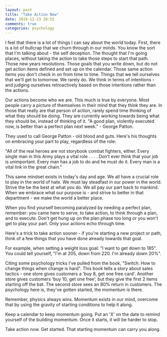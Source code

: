 ```yaml
---
layout: post
title: "Take Action Now"
date: 2019-12-23 20:52
comments: true
categories: psychology
---
```


I feel that there is a lot of things I can say about the world today. First, there is a lot of bullcrap that we churn through in our minds. You know the sort that I'm talking about - the self deception. The thought that I'm going places, without taking the action to take those steps to start that path. Those new years resolutions. Those goals that you write down, but do not get action items defined and set up on the calendar. Those same action items you don't check in on from time to time. Things that we tell ourselves that we'll get to tomorrow. We rarely do. We think in terms of intentions - and judging ourselves retroactively based on those intentions rather than the actions.

Our actions become who we are. This much is true by everyone. Most people carry a picture of themselves in their mind that they think they are. In those that really are that person of action, rarely spend time thinking of what they should be doing. They are currently working towards being what they should be, instead of thinking of it. "A good plan, violently executed now, is better than a perfect plan next week." - George Patton.

They used to call George Patton - old blood and guts. Here's his thoughts on embracing your part to play, regardless of the role:

"All of the real heroes are not storybook combat fighters, either. Every single man in this Army plays a vital role . . . . Don’t ever think that your job is unimportant. Every man has a job to do and he must do it. Every man is a vital link in the great chain."

This same mindset exists in today's day and age. We all have a crucial role to play in the world of hate. We must lay steadfast in our power in the world. Strive the be the best at what you do. We all pay our part back to mankind. When we embrace what our purpose is - and strive to better in that department - we make the world a better place.

When you find yourself becoming paralyzed by needing a perfect plan, remember: you came here to serve, to take action, to think through a plan, and to execute. Don't get hung up on the plan phase too long or you won't get to play your part. Only your actions echo through time.

Here's a trick to take action sooner - if you're starting a new project or path, think of a few things that you have done already towards that goal.

For example, when setting a weight loss goal: "I want to get down to 185". You could tell yourself, "I'm at 205, down from 220. I'm already down 20%".

Citing some psychology tricks I've pulled from the book, "Switch: How to change things when change is hard". This book tells a story about sales tactics - one store gives customers a 'buy 8, get one free card'. Another store gives customers 'buy 10, get one free', but they give the first 2 items starting off the bat. The second store sees an 80% return in customers. The psychology here is, they've gotten started, the momentum is there.

Remember, physics always wins. Momentum exists in our mind, overcome that by using the gravity of starting conditions to help it along.

Keep a calendar to keep momentum going. Put an 'X' on the date to remind yourself of the building momentum. Once it starts, it will be harder to stop.

Take action now. Get started. That starting momentum can carry you along.
